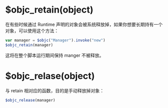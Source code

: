 # $objc_retain(object)

在有些时候通过 Runtime 声明的对象会被系统释放掉，如果你想要长期持有一个对象，可以使用这个方法：

```js
var manager = $objc("Manager").invoke("new")
$objc_retain(manager)
```

这将在整个脚本运行期间保持 manger 不被释放。

# $objc_relase(object)

与 retain 相对应的函数，目的是手动释放掉对象：

```js
$objc_release(manager)
```